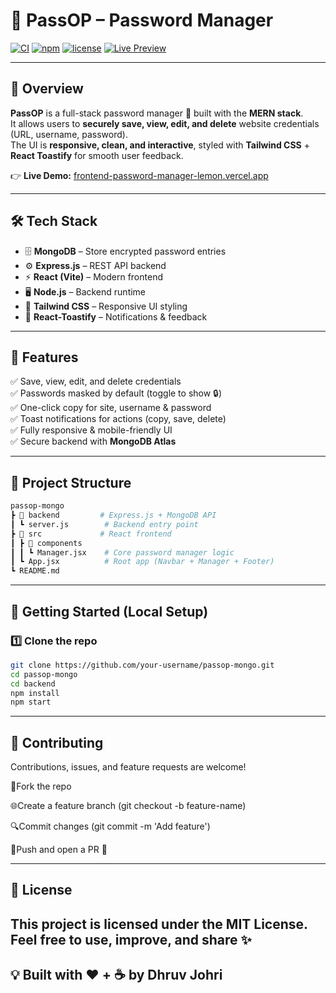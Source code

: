 # 🔐 PassOP – Password Manager  

[![CI](https://img.shields.io/badge/CI-passing-brightgreen?style=flat-square&logo=github)](https://github.com/) [![npm](https://img.shields.io/badge/npm-MERN-orange?style=flat-square&logo=npm)](https://www.npmjs.com/) [![license](https://img.shields.io/badge/license-MIT-blue?style=flat-square)](./LICENSE) [![Live Preview](https://img.shields.io/badge/Live-Preview-ff69b4?style=flat-square&logo=vercel)](https://frontend-password-manager-lemon.vercel.app/)  

---

## 📖 Overview
**PassOP** is a full-stack password manager 🔐 built with the **MERN stack**.  
It allows users to **securely save, view, edit, and delete** website credentials (URL, username, password).  
The UI is **responsive, clean, and interactive**, styled with **Tailwind CSS** + **React Toastify** for smooth user feedback.  

👉 **Live Demo:** [frontend-password-manager-lemon.vercel.app](https://frontend-password-manager-lemon.vercel.app/)  

---

## 🛠️ Tech Stack
- 🗄️ **MongoDB** – Store encrypted password entries  
- ⚙️ **Express.js** – REST API backend  
- ⚡ **React (Vite)** – Modern frontend  
- 🖥️ **Node.js** – Backend runtime  
- 🎨 **Tailwind CSS** – Responsive UI styling  
- 🔔 **React-Toastify** – Notifications & feedback  

---

## 🔑 Features
✅ Save, view, edit, and delete credentials  
✅ Passwords masked by default (toggle to show 🔒)  
✅ One-click copy for site, username & password  
✅ Toast notifications for actions (copy, save, delete)  
✅ Fully responsive & mobile-friendly UI  
✅ Secure backend with **MongoDB Atlas**  

---

## 📂 Project Structure

```bash
passop-mongo
┣ 📂 backend         # Express.js + MongoDB API
┃ ┗ server.js        # Backend entry point
┣ 📂 src             # React frontend
┃ ┣ 📂 components
┃ ┃ ┗ Manager.jsx    # Core password manager logic
┃ ┗ App.jsx          # Root app (Navbar + Manager + Footer)
┗ README.md
```

---

## 🚀 Getting Started (Local Setup)

### 1️⃣ Clone the repo
```bash
git clone https://github.com/your-username/passop-mongo.git
cd passop-mongo
cd backend
npm install
npm start
```
---
## 🤝 Contributing

Contributions, issues, and feature requests are welcome!

🚀Fork the repo

🌐Create a feature branch (git checkout -b feature-name)

🔍Commit changes (git commit -m 'Add feature')

🌟Push and open a PR 🚀

---

## 📜 License

This project is licensed under the MIT License.
Feel free to use, improve, and share ✨
---
## 💡 Built with ❤️ + ☕ by Dhruv Johri
